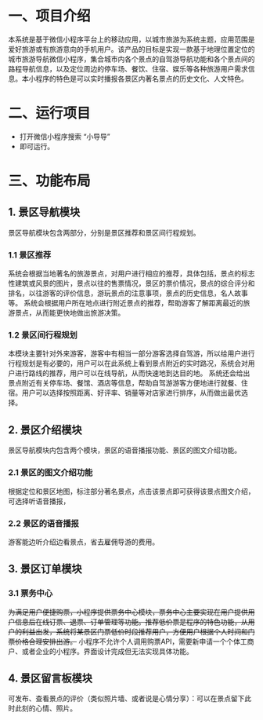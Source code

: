 # 一、项目介绍

本系统是基于微信小程序平台上的移动应用，以城市旅游为系统主题，应用范围是爱好旅游或有旅游意向的手机用户。该产品的目标是实现一款基于地理位置定位的城市旅游导航微信小程序，集合城市内各个景点的自驾游导航功能和各个景点间的路程导航信息，以及定位周边的停车场、餐饮、住宿、娱乐等各种旅游用户需求信息。本小程序的特色是可以实时播报各景区内著名景点的历史文化、人文特色。

#  二、运行项目

- 打开微信小程序搜索 “小导导”
- 即可运行。

# 三、功能布局

## 1. 景区导航模块
景区导航模块包含两部分，分别是景区推荐和景区间行程规划。
###    1.1 景区推荐
系统会根据当地著名的旅游景点，对用户进行相应的推荐，具体包括，景点的标志性建筑或风景的图片，景点以往的售票情况，景区的票价情况，景点的综合评分和排名，以往游客的评价信息，游玩景点的注意事项，景点的历史信息，名人故事等。
系统会根据用户所在地点进行附近景点的推荐，帮助游客了解距离最近的旅游景点，从而能更快地做出旅游决策。
###    1.2 景区间行程规划
本模块主要针对外来游客，游客中有相当一部分游客选择自驾游，所以给用户进行行程规划是有必要的，用户可以在此系统上看到景点附近的实时路况，系统会对用户进行路线的推荐，用户可以在线导航，从而快速地到达目的地。
系统还会给出景点附近有关停车场、餐馆、酒店等信息，帮助自驾游游客方便地进行就餐、住宿。用户可以选择按照距离、好评率、销量等对店家进行排序，从而做出最优选择。
## 2. 景区介绍模块
景区导航模块内包含两个模块，景区的语音播报功能、景区的图文介绍功能。
###    2.1 景区的图文介绍功能
根据定位和景区地图，标注部分著名景点，点击该景点即可获得该景点图文介绍，可选择听语音播报，
###    2.2 景区的语音播报
游客能边听介绍边看景点，省去雇佣导游的费用。
## 3. 景区订单模块
###    3.1 票务中心
~~为满足用户便捷购票，小程序提供票务中心模块，票务中心主要实现在用户提供用户信息后在线订票、退票、订单管理等功能。推荐低价票是程序的特色功能，从用户的利益出发，系统将某景区门票低价时段推荐用户，方便用户根据个人时间和门票价格合理安排出游。~~
小程序不允许个人调用购票API，需要新申请一个个体工商户、或者企业的小程序。界面设计完成但无法实现具体功能。
## 4. 景区留言板模块
可发布、查看景点的评价（类似照片墙、或者说是心情分享）：可以在景点留下此时此刻的心情、照片。